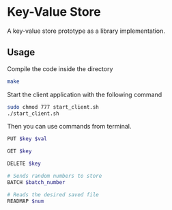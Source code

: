 # Key-Value Store

A key-value store prototype as a library implementation.

## Usage

Compile the code inside the directory

```bash
make
```

Start the client application with the following command

```bash
sudo chmod 777 start_client.sh
./start_client.sh
```

Then you can use commands from terminal.

```bash
PUT $key $val

GET $key

DELETE $key

# Sends random numbers to store
BATCH $batch_number

# Reads the desired saved file
READMAP $num
```
